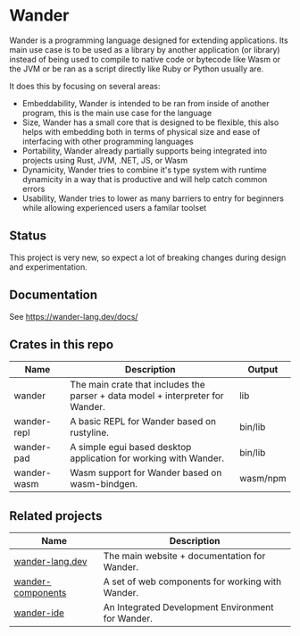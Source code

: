 # Wander

Wander is a programming language designed for extending applications.
Its main use case is to be used as a library by another application (or library)
instead of being used to compile to native code or bytecode like Wasm or the JVM or
be ran as a script directly like Ruby or Python usually are.

It does this by focusing on several areas:

 * Embeddability, Wander is intended to be ran from inside of another program, this is the main use case for the language
 * Size, Wander has a small core that is designed to be flexible, this also helps with embedding both in terms of physical size and ease of interfacing with other programming languages
 * Portability, Wander already partially supports being integrated into projects using Rust, JVM, .NET, JS, or Wasm
 * Dynamicity, Wander tries to combine it's type system with runtime dynamicity in a way that is productive and will help catch common errors
 * Usability, Wander tries to lower as many barriers to entry for beginners while allowing experienced users a familar toolset

## Status

This project is very new, so expect a lot of breaking changes during design and experimentation.

## Documentation

See https://wander-lang.dev/docs/

## Crates in this repo

| Name        | Description                                                                    | Output   |
| ----------- | ------------------------------------------------------------------------------ | -------- |
| wander      | The main crate that includes the parser + data model + interpreter for Wander. | lib      |
| wander-repl | A basic REPL for Wander based on rustyline.                                    | bin/lib  |
| wander-pad  | A simple egui based desktop application for working with Wander.               | bin/lib  |
| wander-wasm | Wasm support for Wander based on wasm-bindgen.                                 | wasm/npm |

## Related projects

| Name                                                             | Description                                       |
| ---------------------------------------------------------------- | ------------------------------------------------- |
| [wander-lang.dev](https://github.com/almibe/wander-lang.dev)     | The main website + documentation for Wander.      |
| [wander-components](https://github.com/almibe/wander-components) | A set of web components for working with Wander.  |
| [wander-ide](https://github.com/almibe/wander-ide)               | An Integrated Development Environment for Wander. |
